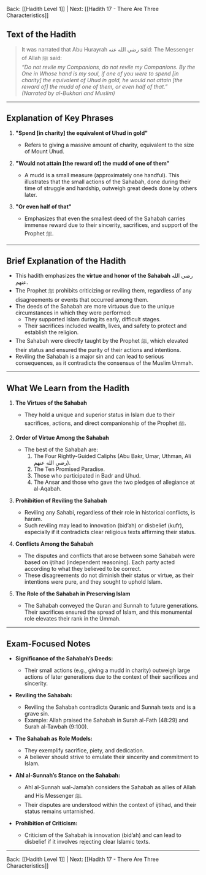 Back: [[Hadith Level 1]] | Next: [[Hadith 17 - There Are Three Characteristics]]

## Text of the Hadith  
> It was narrated that Abu Hurayrah رضي الله عنه said: The Messenger of Allah ﷺ said:  
> *“Do not revile my Companions, do not revile my Companions. By the One in Whose hand is my soul, if one of you were to spend [in charity] the equivalent of Uhud in gold, he would not attain [the reward of] the mudd of one of them, or even half of that.”*  
> *(Narrated by al-Bukhari and Muslim)*  

---

## Explanation of Key Phrases  

1. **"Spend [in charity] the equivalent of Uhud in gold"**  
   - Refers to giving a massive amount of charity, equivalent to the size of Mount Uhud.  

2. **"Would not attain [the reward of] the mudd of one of them"**  
   - A mudd is a small measure (approximately one handful). This illustrates that the small actions of the Sahabah, done during their time of struggle and hardship, outweigh great deeds done by others later.  

3. **"Or even half of that"**  
   - Emphasizes that even the smallest deed of the Sahabah carries immense reward due to their sincerity, sacrifices, and support of the Prophet ﷺ.  

---

## Brief Explanation of the Hadith  

- This hadith emphasizes the **virtue and honor of the Sahabah** رضي الله عنهم.  
- The Prophet ﷺ prohibits criticizing or reviling them, regardless of any disagreements or events that occurred among them.  
- The deeds of the Sahabah are more virtuous due to the unique circumstances in which they were performed:  
  - They supported Islam during its early, difficult stages.  
  - Their sacrifices included wealth, lives, and safety to protect and establish the religion.  
- The Sahabah were directly taught by the Prophet ﷺ, which elevated their status and ensured the purity of their actions and intentions.  
- Reviling the Sahabah is a major sin and can lead to serious consequences, as it contradicts the consensus of the Muslim Ummah.  

---

## What We Learn from the Hadith  

1. **The Virtues of the Sahabah**  
   - They hold a unique and superior status in Islam due to their sacrifices, actions, and direct companionship of the Prophet ﷺ.  

2. **Order of Virtue Among the Sahabah**  
   - The best of the Sahabah are:  
     1. The Four Rightly-Guided Caliphs (Abu Bakr, Umar, Uthman, Ali رضي الله عنهم).  
     2. The Ten Promised Paradise.  
     3. Those who participated in Badr and Uhud.  
     4. The Ansar and those who gave the two pledges of allegiance at al-Aqabah.  

3. **Prohibition of Reviling the Sahabah**  
   - Reviling any Sahabi, regardless of their role in historical conflicts, is haram.  
   - Such reviling may lead to innovation (bid’ah) or disbelief (kufr), especially if it contradicts clear religious texts affirming their status.  

4. **Conflicts Among the Sahabah**  
   - The disputes and conflicts that arose between some Sahabah were based on ijtihad (independent reasoning). Each party acted according to what they believed to be correct.  
   - These disagreements do not diminish their status or virtue, as their intentions were pure, and they sought to uphold Islam.  

5. **The Role of the Sahabah in Preserving Islam**  
   - The Sahabah conveyed the Quran and Sunnah to future generations. Their sacrifices ensured the spread of Islam, and this monumental role elevates their rank in the Ummah.  

---

## Exam-Focused Notes  

- **Significance of the Sahabah’s Deeds:**  
  - Their small actions (e.g., giving a mudd in charity) outweigh large actions of later generations due to the context of their sacrifices and sincerity.  

- **Reviling the Sahabah:**  
  - Reviling the Sahabah contradicts Quranic and Sunnah texts and is a grave sin.  
  - Example: Allah praised the Sahabah in Surah al-Fath (48:29) and Surah al-Tawbah (9:100).  

- **The Sahabah as Role Models:**  
  - They exemplify sacrifice, piety, and dedication.  
  - A believer should strive to emulate their sincerity and commitment to Islam.  

- **Ahl al-Sunnah’s Stance on the Sahabah:**  
  - Ahl al-Sunnah wal-Jama’ah considers the Sahabah as allies of Allah and His Messenger ﷺ.  
  - Their disputes are understood within the context of ijtihad, and their status remains untarnished.  

- **Prohibition of Criticism:**  
  - Criticism of the Sahabah is innovation (bid’ah) and can lead to disbelief if it involves rejecting clear Islamic texts.  

---

Back: [[Hadith Level 1]] | Next: [[Hadith 17 - There Are Three Characteristics]]